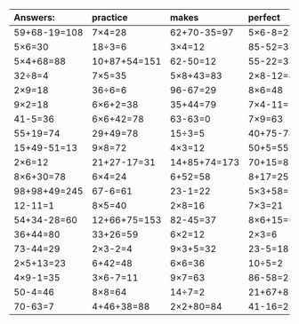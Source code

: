 | Answers: | practice | makes | perfect | ! |
| :--- | :--- | :--- | :--- | :--- |
| 59+68-19=108 | 7×4=28 | 62+70-35=97 | 5×6-8=22 | 2×2=4 | 
| 5×6=30 | 18÷3=6 | 3×4=12 | 85-52=33 | 9+79=88 | 
| 5×4+68=88 | 10+87+54=151 | 62-50=12 | 55-22=33 | 73-15=58 | 
| 32÷8=4 | 7×5=35 | 5×8+43=83 | 2×8-12=4 | 2×3-6=0 | 
| 2×9=18 | 36÷6=6 | 96-67=29 | 8×6=48 | 29-24=5 | 
| 9×2=18 | 6×6+2=38 | 35+44=79 | 7×4-11=17 | 10+75+76=161 | 
| 41-5=36 | 6×6+42=78 | 63-63=0 | 7×9=63 | 4×6=24 | 
| 55+19=74 | 29+49=78 | 15÷3=5 | 40+75-78=37 | 40+39-67=12 | 
| 15+49-51=13 | 9×8=72 | 4×3=12 | 50+5=55 | 87-30=57 | 
| 2×6=12 | 21+27-17=31 | 14+85+74=173 | 70+15=85 | 98-86=12 | 
| 8×6+30=78 | 6×4=24 | 6+52=58 | 8+17=25 | 7×8+79=135 | 
| 98+98+49=245 | 67-6=61 | 23-1=22 | 5×3+58=73 | 6+60-38=28 | 
| 12-11=1 | 8×5=40 | 2×8=16 | 7×3=21 | 86-35=51 | 
| 54+34-28=60 | 12+66+75=153 | 82-45=37 | 8×6+15=63 | 9×8-42=30 | 
| 36+44=80 | 33+26=59 | 6×2=12 | 2×3=6 | 2×7=14 | 
| 73-44=29 | 2×3-2=4 | 9×3+5=32 | 23-5=18 | 17-9=8 | 
| 2×5+13=23 | 6+42=48 | 6×6=36 | 10÷5=2 | 71+19=90 | 
| 4×9-1=35 | 3×6-7=11 | 9×7=63 | 86-58=28 | 6×3+65=83 | 
| 50-4=46 | 8×8=64 | 14÷7=2 | 21+67+85=173 | 11+71+55=137 | 
| 70-63=7 | 4+46+38=88 | 2×2+80=84 | 41-16=25 | 41+97-3=135 | 
